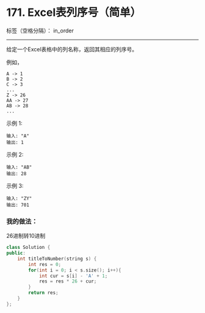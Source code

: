 ﻿# 171. Excel表列序号（简单）

标签（空格分隔）： in_order

---
给定一个Excel表格中的列名称，返回其相应的列序号。

例如，

    A -> 1
    B -> 2
    C -> 3
    ...
    Z -> 26
    AA -> 27
    AB -> 28 
    ...

示例 1:

    输入: "A"
    输出: 1

示例 2:

    输入: "AB"
    输出: 28

示例 3:

    输入: "ZY"
    输出: 701

### 我的做法：  
26进制转10进制
```C++
class Solution {
public:
    int titleToNumber(string s) {
        int res = 0;
        for(int i = 0; i < s.size(); i++){
            int cur = s[i] - 'A' + 1;
            res = res * 26 + cur;
        }
        return res;
    }
};
```